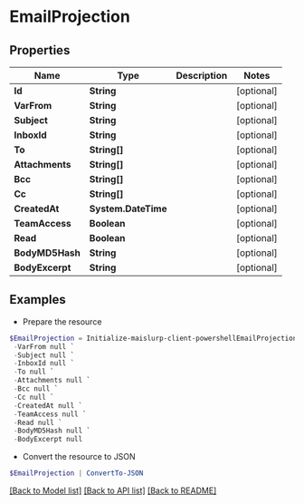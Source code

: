 # EmailProjection
## Properties

Name | Type | Description | Notes
------------ | ------------- | ------------- | -------------
**Id** | **String** |  | [optional] 
**VarFrom** | **String** |  | [optional] 
**Subject** | **String** |  | [optional] 
**InboxId** | **String** |  | [optional] 
**To** | **String[]** |  | [optional] 
**Attachments** | **String[]** |  | [optional] 
**Bcc** | **String[]** |  | [optional] 
**Cc** | **String[]** |  | [optional] 
**CreatedAt** | **System.DateTime** |  | [optional] 
**TeamAccess** | **Boolean** |  | [optional] 
**Read** | **Boolean** |  | [optional] 
**BodyMD5Hash** | **String** |  | [optional] 
**BodyExcerpt** | **String** |  | [optional] 

## Examples

- Prepare the resource
```powershell
$EmailProjection = Initialize-maislurp-client-powershellEmailProjection  -Id null `
 -VarFrom null `
 -Subject null `
 -InboxId null `
 -To null `
 -Attachments null `
 -Bcc null `
 -Cc null `
 -CreatedAt null `
 -TeamAccess null `
 -Read null `
 -BodyMD5Hash null `
 -BodyExcerpt null
```

- Convert the resource to JSON
```powershell
$EmailProjection | ConvertTo-JSON
```

[[Back to Model list]](../README#documentation-for-models) [[Back to API list]](../README#documentation-for-api-endpoints) [[Back to README]](../README)

